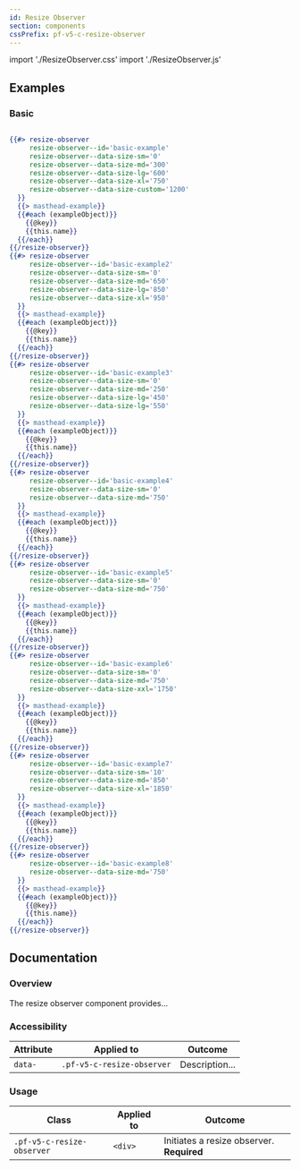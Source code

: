 ```yaml
---
id: Resize Observer
section: components
cssPrefix: pf-v5-c-resize-observer
---
```


import './ResizeObserver.css'
import './ResizeObserver.js'

## Examples
### Basic
```hbs

{{#> resize-observer
     resize-observer--id='basic-example'
     resize-observer--data-size-sm='0'
     resize-observer--data-size-md='300'
     resize-observer--data-size-lg='600'
     resize-observer--data-size-xl='750'
     resize-observer--data-size-custom='1200'
  }}
  {{> masthead-example}}
  {{#each (exampleObject)}}
    {{@key}}
    {{this.name}}
  {{/each}}
{{/resize-observer}}
{{#> resize-observer
     resize-observer--id='basic-example2'
     resize-observer--data-size-sm='0'
     resize-observer--data-size-md='650'
     resize-observer--data-size-lg='850'
     resize-observer--data-size-xl='950'
  }}
  {{> masthead-example}}
  {{#each (exampleObject)}}
    {{@key}}
    {{this.name}}
  {{/each}}
{{/resize-observer}}
{{#> resize-observer
     resize-observer--id='basic-example3'
     resize-observer--data-size-sm='0'
     resize-observer--data-size-md='250'
     resize-observer--data-size-lg='450'
     resize-observer--data-size-lg='550'
  }}
  {{> masthead-example}}
  {{#each (exampleObject)}}
    {{@key}}
    {{this.name}}
  {{/each}}
{{/resize-observer}}
{{#> resize-observer
     resize-observer--id='basic-example4'
     resize-observer--data-size-sm='0'
     resize-observer--data-size-md='750'
  }}
  {{> masthead-example}}
  {{#each (exampleObject)}}
    {{@key}}
    {{this.name}}
  {{/each}}
{{/resize-observer}}
{{#> resize-observer
     resize-observer--id='basic-example5'
     resize-observer--data-size-sm='0'
     resize-observer--data-size-md='750'
  }}
  {{> masthead-example}}
  {{#each (exampleObject)}}
    {{@key}}
    {{this.name}}
  {{/each}}
{{/resize-observer}}
{{#> resize-observer
     resize-observer--id='basic-example6'
     resize-observer--data-size-sm='0'
     resize-observer--data-size-md='750'
     resize-observer--data-size-xxl='1750'
  }}
  {{> masthead-example}}
  {{#each (exampleObject)}}
    {{@key}}
    {{this.name}}
  {{/each}}
{{/resize-observer}}
{{#> resize-observer
     resize-observer--id='basic-example7'
     resize-observer--data-size-sm='10'
     resize-observer--data-size-md='850'
     resize-observer--data-size-xl='1850'
  }}
  {{> masthead-example}}
  {{#each (exampleObject)}}
    {{@key}}
    {{this.name}}
  {{/each}}
{{/resize-observer}}
{{#> resize-observer
     resize-observer--id='basic-example8'
     resize-observer--data-size-md='750'
  }}
  {{> masthead-example}}
  {{#each (exampleObject)}}
    {{@key}}
    {{this.name}}
  {{/each}}
{{/resize-observer}}
```



## Documentation
### Overview
The resize observer component provides...

### Accessibility
| Attribute | Applied to | Outcome |
| -- | -- | -- |
| `data-` | `.pf-v5-c-resize-observer` | Description... |

### Usage
| Class | Applied to | Outcome |
| -- | -- | -- |
| `.pf-v5-c-resize-observer` | `<div>` |  Initiates a resize observer. **Required** |

<!-- import './ResizeObserver.js' -->

<!-- <script src="./ResizeObserver.js" /> -->